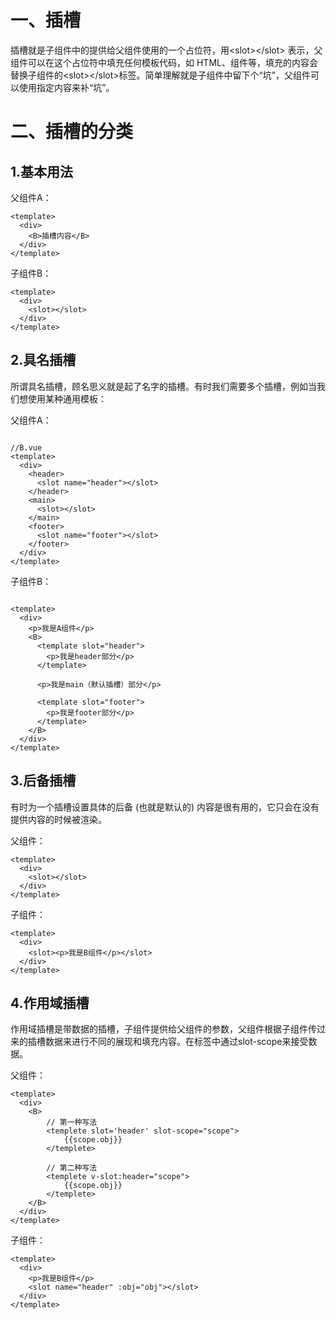 # 一、插槽

​		插槽就是子组件中的提供给父组件使用的一个占位符，用<slot\></slot\> 表示，父组件可以在这个占位符中填充任何模板代码，如 HTML、组件等，填充的内容会替换子组件的<slot\></slot\>标签。简单理解就是子组件中留下个“坑”，父组件可以使用指定内容来补“坑”。

# 二、插槽的分类

## 1.基本用法

父组件A：

```vue
<template>
  <div>
    <B>插槽内容</B>
  </div>
</template>
```

子组件B：

```vue
<template>
  <div>
    <slot></slot>
  </div>
</template>
```

## 2.具名插槽

所谓具名插槽，顾名思义就是起了名字的插槽。有时我们需要多个插槽，例如当我们想使用某种通用模板：

父组件A：

```vue

//B.vue
<template>
  <div>
    <header>
      <slot name="header"></slot>
    </header>
    <main>
      <slot></slot>
    </main>
    <footer>
      <slot name="footer"></slot>
    </footer>
  </div>
</template>
```

子组件B：

```vue

<template>
  <div>
    <p>我是A组件</p>
    <B>
      <template slot="header">
        <p>我是header部分</p>
      </template>
 
      <p>我是main（默认插槽）部分</p>
 
      <template slot="footer">
        <p>我是footer部分</p>
      </template>
    </B>
  </div>
</template>
```

## 3.后备插槽

有时为一个插槽设置具体的后备 (也就是默认的) 内容是很有用的，它只会在没有提供内容的时候被渲染。

父组件：

```vue
<template>
  <div>
    <slot></slot>
  </div>
</template>
```

子组件：

```vue
<template>
  <div>
    <slot><p>我是B组件</p></slot>
  </div>
</template>
```

## 4.作用域插槽

​		作用域插槽是带数据的插槽，子组件提供给父组件的参数，父组件根据子组件传过来的插槽数据来进行不同的展现和填充内容。在标签中通过slot-scope来接受数据。

父组件：

```vue
<template>
  <div>
    <B>
        // 第一种写法
        <templete slot='header' slot-scope="scope">
            {{scope.obj}}
    	</templete>
        
        // 第二种写法
        <templete v-slot:header="scope">
            {{scope.obj}}
    	</templete>
    </B>
  </div>
</template>
```

子组件：

```vue
<template>
  <div>
    <p>我是B组件</p>
    <slot name="header" :obj="obj"></slot>
  </div>
</template>
```

